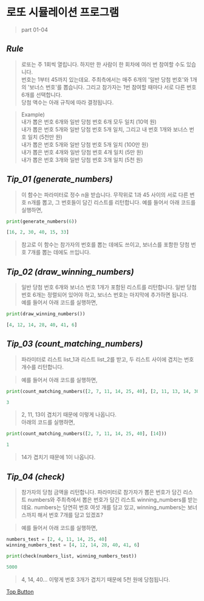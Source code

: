 로또 시뮬레이션 프로그램
=============  
> part 01-04

*Rule*
-------------  
> 로또는 주 1회씩 열립니다. 하지만 한 사람이 한 회차에 여러 번 참여할 수도 있습니다.  
> 번호는 1부터 45까지 있는데요. 주최측에서는 매주 6개의 '일반 당첨 번호'와 1개의 '보너스 번호'를 뽑습니다. 그리고 참가자는 1번 참여할 때마다 서로 다른 번호 6개를 선택합니다.  
> 당첨 액수는 아래 규칙에 따라 결정됩니다.  

> Example)  
> 내가 뽑은 번호 6개와 일반 당첨 번호 6개 모두 일치 (10억 원)  
> 내가 뽑은 번호 5개와 일반 당첨 번호 5개 일치, 그리고 내 번호 1개와 보너스 번호 일치 (5천만 원)  
> 내가 뽑은 번호 5개와 일반 당첨 번호 5개 일치 (100만 원)  
> 내가 뽑은 번호 4개와 일반 당첨 번호 4개 일치 (5만 원)  
> 내가 뽑은 번호 3개와 일반 당첨 번호 3개 일치 (5천 원)  

*Tip_01 (generate_numbers)*
-------------  
> 이 함수는 파라미터로 정수 n을 받습니다. 무작위로 1과 45 사이의 서로 다른 번호 n개를 뽑고, 그 번호들이 담긴 리스트를 리턴합니다.
> 예를 들어서 아래 코드를 실행하면,
``` python
print(generate_numbers(6))  

[16, 2, 30, 40, 15, 33]
```  
> 참고로 이 함수는 참가자의 번호를 뽑는 데에도 쓰이고, 보너스를 포함한 당첨 번호 7개를 뽑는 데에도 쓰입니다.  

*Tip_02 (draw_winning_numbers)*
-------------  
> 일반 당첨 번호 6개와 보너스 번호 1개가 포함된 리스트를 리턴합니다. 일반 당첨 번호 6개는 정렬되어 있어야 하고, 보너스 번호는 마지막에 추가하면 됩니다.  
> 예를 들어서 아래 코드를 실행하면,
``` python
print(draw_winning_numbers())  

[4, 12, 14, 28, 40, 41, 6]
```  

*Tip_03 (count_matching_numbers)*
-------------  
> 파라미터로 리스트 list_1과 리스트 list_2를 받고, 두 리스트 사이에 겹치는 번호 개수를 리턴합니다.
  
> 예를 들어서 아래 코드를 실행하면,  
``` python
print(count_matching_numbers([2, 7, 11, 14, 25, 40], [2, 11, 13, 14, 30, 35]))

3
```  
> 2, 11, 13이 겹치기 때문에 이렇게 나옵니다.  
> 아래의 코드를 실행하면,  
``` python
print(count_matching_numbers([2, 7, 11, 14, 25, 40], [14]))  

1
```
> 14가 겹치기 때문에 1이 나옵니다.

*Tip_04 (check)*
-------------  
> 참가자의 당첨 금액을 리턴합니다. 파라미터로 참가자가 뽑은 번호가 담긴 리스트 numbers와 주최측에서 뽑은 번호가 담긴 리스트 winning_numbers를 받는데요. numbers는 당연히 번호 여섯 개를 담고 있고, winning_numbers는 보너스까지 해서 번호 7개를 담고 있겠죠?  

> 예를 들어서 아래 코드를 실행하면,  
``` python
numbers_test = [2, 4, 11, 14, 25, 40]
winning_numbers_test = [4, 12, 14, 28, 40, 41, 6]

print(check(numbers_list, winning_numbers_test))

5000
```  
> 4, 14, 40... 이렇게 번호 3개가 겹치기 때문에 5천 원에 당첨됩니다.  

[Top Button](#)

